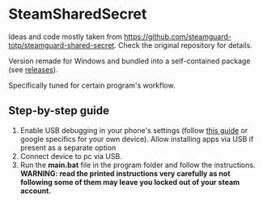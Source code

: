 # SteamSharedSecret

Ideas and code mostly taken from https://github.com/steamguard-totp/steamguard-shared-secret.
Check the original repository for details.

Version remade for Windows and bundled into a self-contained package (see [releases](../../releases)).

Specifically tuned for certain program's workflow.

## Step-by-step guide
1. Enable USB debugging in your phone's settings (follow [this guide](https://developer.android.com/studio/debug/dev-options#enable) or google specifics for your own device). Allow installing apps via USB if present as a separate option
2. Connect device to pc via USB.
3. Run the **main.bat** file in the program folder and follow the instructions. **WARNING: read the printed instructions very carefully as not following some of them may leave you locked out of your steam account.**

